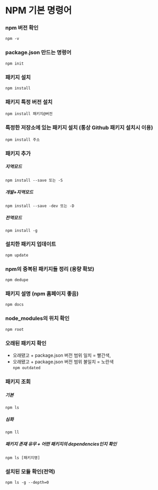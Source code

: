 # NPM 기본 명령어

### npm 버전 확인
```npm -v```

### package.json 만드는 명령어
```npm init```

### 패키지 설치
```npm install```

### 패키지 특정 버전 설치
```npm install 패키지@버전```

### 특정한 저장소에 있는 패키지 설치 (통상 Github 패키지 설치시 이용)
```npm install 주소```

### 패키지 추가
##### 지역모드
```npm install --save 또는 -S```
##### 개발+지역모드
```npm install --save -dev 또는 -D```
##### 전역모드
```npm install -g```

### 설치한 패키지 업데이트
```npm update```

### npm의 중복된 패키지들 정리 (용량 확보)
```npm dedupe```

### 패키지 설명 (npm 홈페이지 좋음)
```npm docs```

### node_modules의 위치 확인
```npm root```

### 오래된 패키지 확인
- 오래됐고 + package.json 버전 범위 일치 = 빨간색,
- 오래됐고 + package.json 버전 범위 불일치 = 노란색</br>
```npm outdated```

### 패키지 조회
##### 기본
```npm ls```
##### 심화
```npm ll```
##### 패키지 존재 유무 + 어떤 패키지의 dependencies인지 확인
```npm ls [패키지명]```

### 설치된 모듈 확인(전역)
```npm ls -g --depth=0```

